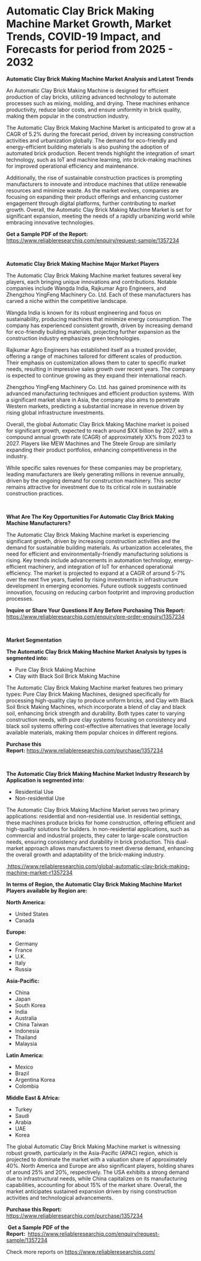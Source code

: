 <p><h1>Automatic Clay Brick Making Machine Market Growth, Market Trends, COVID-19 Impact, and Forecasts for period from 2025 - 2032</h1></p><p><strong>Automatic Clay Brick Making Machine Market Analysis and Latest Trends</strong></p>
<p><p>An Automatic Clay Brick Making Machine is designed for efficient production of clay bricks, utilizing advanced technology to automate processes such as mixing, molding, and drying. These machines enhance productivity, reduce labor costs, and ensure uniformity in brick quality, making them popular in the construction industry.</p><p>The Automatic Clay Brick Making Machine Market is anticipated to grow at a CAGR of 5.2% during the forecast period, driven by increasing construction activities and urbanization globally. The demand for eco-friendly and energy-efficient building materials is also pushing the adoption of automated brick production. Recent trends highlight the integration of smart technology, such as IoT and machine learning, into brick-making machines for improved operational efficiency and maintenance.</p><p>Additionally, the rise of sustainable construction practices is prompting manufacturers to innovate and introduce machines that utilize renewable resources and minimize waste. As the market evolves, companies are focusing on expanding their product offerings and enhancing customer engagement through digital platforms, further contributing to market growth. Overall, the Automatic Clay Brick Making Machine Market is set for significant expansion, meeting the needs of a rapidly urbanizing world while embracing innovative technologies.</p></p>
<p><strong>Get a Sample PDF of the Report:&nbsp;</strong> <a href="https://www.reliableresearchiq.com/enquiry/request-sample/1357234?utm_campaign=3514&utm_medium=2&utm_source=Github&utm_content=ia&utm_term=08042025&utm_id=automatic-clay-brick-making-machine">https://www.reliableresearchiq.com/enquiry/request-sample/1357234</a></p>
<p>&nbsp;</p>
<p><strong>Automatic Clay Brick Making Machine Major Market Players</strong></p>
<p><p>The Automatic Clay Brick Making Machine market features several key players, each bringing unique innovations and contributions. Notable companies include Wangda India, Rajkumar Agro Engineers, and Zhengzhou YingFeng Machinery Co. Ltd. Each of these manufacturers has carved a niche within the competitive landscape.</p><p>Wangda India is known for its robust engineering and focus on sustainability, producing machines that minimize energy consumption. The company has experienced consistent growth, driven by increasing demand for eco-friendly building materials, projecting further expansion as the construction industry emphasizes green technologies.</p><p>Rajkumar Agro Engineers has established itself as a trusted provider, offering a range of machines tailored for different scales of production. Their emphasis on customization allows them to cater to specific market needs, resulting in impressive sales growth over recent years. The company is expected to continue growing as they expand their international reach.</p><p>Zhengzhou YingFeng Machinery Co. Ltd. has gained prominence with its advanced manufacturing techniques and efficient production systems. With a significant market share in Asia, the company also aims to penetrate Western markets, predicting a substantial increase in revenue driven by rising global infrastructure investments.</p><p>Overall, the global Automatic Clay Brick Making Machine market is poised for significant growth, expected to reach around $XX billion by 2027, with a compound annual growth rate (CAGR) of approximately XX% from 2023 to 2027. Players like MEW Machines and The Steele Group are similarly expanding their product portfolios, enhancing competitiveness in the industry.</p><p>While specific sales revenues for these companies may be proprietary, leading manufacturers are likely generating millions in revenue annually, driven by the ongoing demand for construction machinery. This sector remains attractive for investment due to its critical role in sustainable construction practices.</p></p>
<p>&nbsp;</p>
<p><strong>What Are The Key Opportunities For Automatic Clay Brick Making Machine Manufacturers?</strong></p>
<p><p>The Automatic Clay Brick Making Machine market is experiencing significant growth, driven by increasing construction activities and the demand for sustainable building materials. As urbanization accelerates, the need for efficient and environmentally-friendly manufacturing solutions is rising. Key trends include advancements in automation technology, energy-efficient machinery, and integration of IoT for enhanced operational efficiency. The market is projected to expand at a CAGR of around 5-7% over the next five years, fueled by rising investments in infrastructure development in emerging economies. Future outlook suggests continued innovation, focusing on reducing carbon footprint and improving production processes.</p></p>
<p><strong>Inquire or Share Your Questions If Any Before Purchasing This Report:</strong> <a href="https://www.reliableresearchiq.com/enquiry/pre-order-enquiry/1357234?utm_campaign=3514&utm_medium=2&utm_source=Github&utm_content=ia&utm_term=08042025&utm_id=automatic-clay-brick-making-machine">https://www.reliableresearchiq.com/enquiry/pre-order-enquiry/1357234</a></p>
<p>&nbsp;</p>
<p><strong>Market Segmentation</strong></p>
<p><strong>The Automatic Clay Brick Making Machine Market Analysis by types is segmented into:</strong></p>
<p><ul><li>Pure Clay Brick Making Machine</li><li>Clay with Black Soil Brick Making Machine</li></ul></p>
<p><p>The Automatic Clay Brick Making Machine market features two primary types: Pure Clay Brick Making Machines, designed specifically for processing high-quality clay to produce uniform bricks, and Clay with Black Soil Brick Making Machines, which incorporate a blend of clay and black soil, enhancing brick strength and durability. Both types cater to varying construction needs, with pure clay systems focusing on consistency and black soil systems offering cost-effective alternatives that leverage locally available materials, making them popular choices in different regions.</p></p>
<p><strong>Purchase this Report:&nbsp;</strong><a href="https://www.reliableresearchiq.com/purchase/1357234?utm_campaign=3514&utm_medium=2&utm_source=Github&utm_content=ia&utm_term=08042025&utm_id=automatic-clay-brick-making-machine">https://www.reliableresearchiq.com/purchase/1357234</a></p>
<p>&nbsp;</p>
<p><strong>The Automatic Clay Brick Making Machine Market Industry Research by Application is segmented into:</strong></p>
<p><ul><li>Residential Use</li><li>Non-residential Use</li></ul></p>
<p><p>The Automatic Clay Brick Making Machine Market serves two primary applications: residential and non-residential use. In residential settings, these machines produce bricks for home construction, offering efficient and high-quality solutions for builders. In non-residential applications, such as commercial and industrial projects, they cater to large-scale construction needs, ensuring consistency and durability in brick production. This dual-market approach allows manufacturers to meet diverse demand, enhancing the overall growth and adaptability of the brick-making industry.</p></p>
<p><a href="https://www.reliableresearchiq.com/global-automatic-clay-brick-making-machine-market-r1357234?utm_campaign=3514&utm_medium=2&utm_source=Github&utm_content=ia&utm_term=08042025&utm_id=automatic-clay-brick-making-machine">&nbsp;https://www.reliableresearchiq.com/global-automatic-clay-brick-making-machine-market-r1357234</a></p>
<p><strong>In terms of Region, the Automatic Clay Brick Making Machine Market Players available by Region are:</strong></p>
<p>
    <p> <strong> North America: </strong>
        <ul>
            <li>United States</li>
            <li>Canada</li>
        </ul>
        </p> 
    <p> <strong> Europe: </strong>
        <ul>
            <li>Germany</li>
            <li>France</li>
            <li>U.K.</li>
            <li>Italy</li>
            <li>Russia</li>
        </ul>
        </p> 
    <p> <strong> Asia-Pacific: </strong>
        <ul>
            <li>China</li>
            <li>Japan</li>
            <li>South Korea</li>
            <li>India</li>
            <li>Australia</li>
            <li>China Taiwan</li>
            <li>Indonesia</li>
            <li>Thailand</li>
            <li>Malaysia</li>
        </ul>
        </p> 
    <p> <strong> Latin America: </strong>
        <ul>
            <li>Mexico</li>
            <li>Brazil</li>
            <li>Argentina Korea</li>
            <li>Colombia</li>
        </ul>
        </p> 
    <p> <strong> Middle East & Africa: </strong>
        <ul>
            <li>Turkey</li>
            <li>Saudi</li>
            <li>Arabia</li>
            <li>UAE</li>
            <li>Korea</li>
        </ul>
    </p>
    </p>
<p><p>The global Automatic Clay Brick Making Machine market is witnessing robust growth, particularly in the Asia-Pacific (APAC) region, which is projected to dominate the market with a valuation share of approximately 40%. North America and Europe are also significant players, holding shares of around 25% and 20%, respectively. The USA exhibits a strong demand due to infrastructural needs, while China capitalizes on its manufacturing capabilities, accounting for about 15% of the market share. Overall, the market anticipates sustained expansion driven by rising construction activities and technological advancements.</p></p>
<p><strong>Purchase this Report: </strong><a href="https://www.reliableresearchiq.com/purchase/1357234?utm_campaign=3514&utm_medium=2&utm_source=Github&utm_content=ia&utm_term=08042025&utm_id=automatic-clay-brick-making-machine">https://www.reliableresearchiq.com/purchase/1357234</a></p>
<p>&nbsp;<strong>Get a Sample PDF of the Report:&nbsp;&nbsp;</strong><a href="https://www.reliableresearchiq.com/enquiry/request-sample/1357234?utm_campaign=3514&utm_medium=2&utm_source=Github&utm_content=ia&utm_term=08042025&utm_id=automatic-clay-brick-making-machine">https://www.reliableresearchiq.com/enquiry/request-sample/1357234</a></p>
<p><strong></strong></p>
<p>Check more reports on <a href="https://www.reliableresearchiq.com/?utm_campaign=3514&utm_medium=2&utm_source=Github&utm_content=ia&utm_term=08042025&utm_id=automatic-clay-brick-making-machine">https://www.reliableresearchiq.com/</a></p>